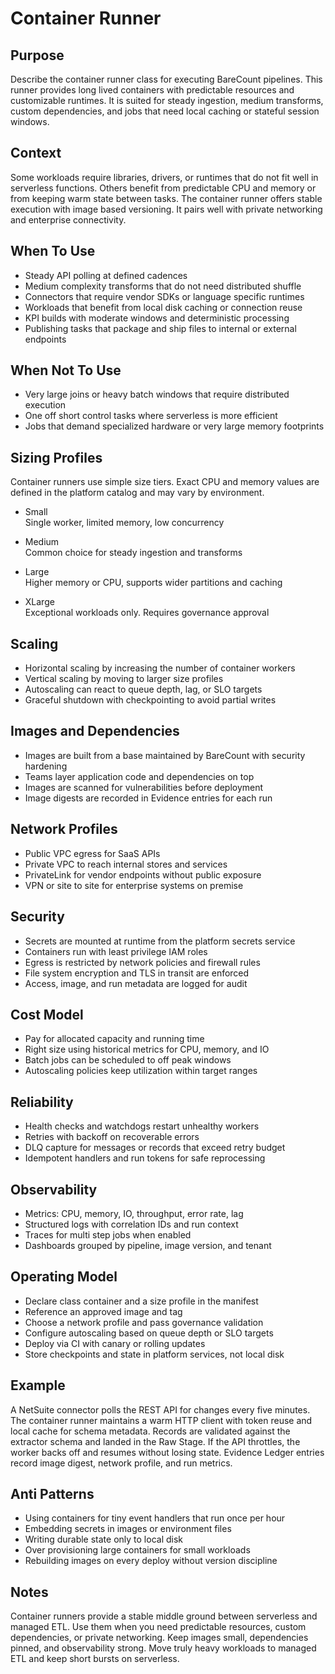 # Container Runner

## Purpose
Describe the container runner class for executing BareCount pipelines. This runner provides long lived containers with predictable resources and customizable runtimes. It is suited for steady ingestion, medium transforms, custom dependencies, and jobs that need local caching or stateful session windows.

## Context
Some workloads require libraries, drivers, or runtimes that do not fit well in serverless functions. Others benefit from predictable CPU and memory or from keeping warm state between tasks. The container runner offers stable execution with image based versioning. It pairs well with private networking and enterprise connectivity.

## When To Use
- Steady API polling at defined cadences
- Medium complexity transforms that do not need distributed shuffle
- Connectors that require vendor SDKs or language specific runtimes
- Workloads that benefit from local disk caching or connection reuse
- KPI builds with moderate windows and deterministic processing
- Publishing tasks that package and ship files to internal or external endpoints

## When Not To Use
- Very large joins or heavy batch windows that require distributed execution
- One off short control tasks where serverless is more efficient
- Jobs that demand specialized hardware or very large memory footprints

## Sizing Profiles
Container runners use simple size tiers. Exact CPU and memory values are defined in the platform catalog and may vary by environment.

- Small  
  Single worker, limited memory, low concurrency

- Medium  
  Common choice for steady ingestion and transforms

- Large  
  Higher memory or CPU, supports wider partitions and caching

- XLarge  
  Exceptional workloads only. Requires governance approval

## Scaling
- Horizontal scaling by increasing the number of container workers
- Vertical scaling by moving to larger size profiles
- Autoscaling can react to queue depth, lag, or SLO targets
- Graceful shutdown with checkpointing to avoid partial writes

## Images and Dependencies
- Images are built from a base maintained by BareCount with security hardening
- Teams layer application code and dependencies on top
- Images are scanned for vulnerabilities before deployment
- Image digests are recorded in Evidence entries for each run

## Network Profiles
- Public VPC egress for SaaS APIs
- Private VPC to reach internal stores and services
- PrivateLink for vendor endpoints without public exposure
- VPN or site to site for enterprise systems on premise

## Security
- Secrets are mounted at runtime from the platform secrets service
- Containers run with least privilege IAM roles
- Egress is restricted by network policies and firewall rules
- File system encryption and TLS in transit are enforced
- Access, image, and run metadata are logged for audit

## Cost Model
- Pay for allocated capacity and running time
- Right size using historical metrics for CPU, memory, and IO
- Batch jobs can be scheduled to off peak windows
- Autoscaling policies keep utilization within target ranges

## Reliability
- Health checks and watchdogs restart unhealthy workers
- Retries with backoff on recoverable errors
- DLQ capture for messages or records that exceed retry budget
- Idempotent handlers and run tokens for safe reprocessing

## Observability
- Metrics: CPU, memory, IO, throughput, error rate, lag
- Structured logs with correlation IDs and run context
- Traces for multi step jobs when enabled
- Dashboards grouped by pipeline, image version, and tenant

## Operating Model
- Declare class container and a size profile in the manifest
- Reference an approved image and tag
- Choose a network profile and pass governance validation
- Configure autoscaling based on queue depth or SLO targets
- Deploy via CI with canary or rolling updates
- Store checkpoints and state in platform services, not local disk

## Example
A NetSuite connector polls the REST API for changes every five minutes. The container runner maintains a warm HTTP client with token reuse and local cache for schema metadata. Records are validated against the extractor schema and landed in the Raw Stage. If the API throttles, the worker backs off and resumes without losing state. Evidence Ledger entries record image digest, network profile, and run metrics.

## Anti Patterns
- Using containers for tiny event handlers that run once per hour
- Embedding secrets in images or environment files
- Writing durable state only to local disk
- Over provisioning large containers for small workloads
- Rebuilding images on every deploy without version discipline

## Notes
Container runners provide a stable middle ground between serverless and managed ETL. Use them when you need predictable resources, custom dependencies, or private networking. Keep images small, dependencies pinned, and observability strong. Move truly heavy workloads to managed ETL and keep short bursts on serverless.
